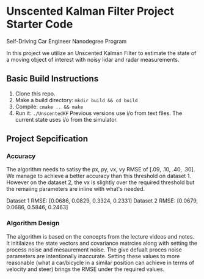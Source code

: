 # Unscented Kalman Filter Project Starter Code
Self-Driving Car Engineer Nanodegree Program

In this project we utilize an Unscented Kalman Filter to estimate the state of a moving object of interest with noisy lidar and radar measurements. 

## Basic Build Instructions

1. Clone this repo.
2. Make a build directory: `mkdir build && cd build`
3. Compile: `cmake .. && make`
4. Run it: `./UnscentedKF` Previous versions use i/o from text files.  The current state uses i/o
from the simulator.

## Project Sepcification

### Accuracy
The algorithm needs to satisy the px, py, vx, vy RMSE of [.09, .10, .40, .30]. We manage to achieve a better accuracy than this threshold on dataset 1. However on the dataset 2, the vx is slightly over the required threshold but the remaiing parameters are inline with what's needed.

Dataset 1 RMSE: [0.0686, 0.0829, 0.3324, 0.2331]
Dataset 2 RMSE: [0.0679, 0.0686, 0.5846, 0.2463]

### Algorithm Design
The algorithm is based on the concepts from the lecture videos and notes. It initilaizes the state vectors and covariance matrcies along with setting the process noise and mesaurement noise. The give defualt proces noise parameters are intentionally inaccurate. Setting these values to more reasonable (what a car/bicycle in a similar position can achieve in terms of velocity and steer) brings the RMSE under the required values.

